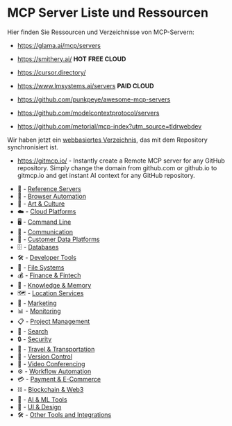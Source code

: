 # MCP Server Liste und Ressourcen

Hier finden Sie Ressourcen und Verzeichnisse von MCP-Servern:

- https://glama.ai/mcp/servers

- https://smithery.ai/ **HOT** **FREE CLOUD**
- https://cursor.directory/
- https://www.lmsystems.ai/servers **PAID CLOUD**


- https://github.com/punkpeye/awesome-mcp-servers
- https://github.com/modelcontextprotocol/servers

- https://github.com/metorial/mcp-index?utm_source=tldrwebdev

Wir haben jetzt ein [webbasiertes Verzeichnis](https://glama.ai/mcp/servers), das mit dem Repository synchronisiert ist.

- https://gitmcp.io/ - Instantly create a Remote MCP server for any GitHub repository. Simply change the domain from github.com or github.io to gitmcp.io and get instant AI context for any GitHub repository.

* 🔬 - [Reference Servers](#reference-servers)
* 📂 - [Browser Automation](#browser-automation)
* 🎨 - [Art & Culture](#art-and-culture)
* ☁️ - [Cloud Platforms](#cloud-platforms)
* 🖥️ - [Command Line](#command-line)
* 💬 - [Communication](#communication)
* 👤 - [Customer Data Platforms](#customer-data-platforms)
* 🗄️ - [Databases](#databases)
* 🛠️ - [Developer Tools](#developer-tools)
* 📂 - [File Systems](#file-systems)
* 💰 - [Finance & Fintech](#finance--fintech)
* 🧠 - [Knowledge & Memory](#knowledge--memory)
* 🗺️ - [Location Services](#location-services)
* 🎯 - [Marketing](#marketing)
* 📊 - [Monitoring](#monitoring)
* 📋 - [Project Management](#project-management)
* 🔎 - [Search](#search)
* 🔒 - [Security](#security)
* 🚆 - [Travel & Transportation](#travel-and-transportation)
* 🔄 - [Version Control](#version-control)
* 🎥 - [Video Conferencing](#video-conferencing)
* ⚙️ - [Workflow Automation](#workflow-automation)
* 💳 - [Payment & E-Commerce](#payment--ecommerce)
* ⛓️ - [Blockchain & Web3](#blockchain-web3)
* 🤖 - [AI & ML Tools](#ai-ml-tools)
* 🎨 - [UI & Design](#ui-design)
* 🛠️ - [Other Tools and Integrations](#other-tools-and-integrations) 

